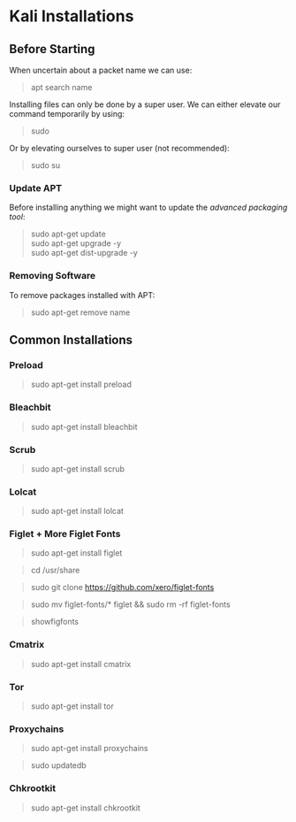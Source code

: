 # Kali Installations

## Before Starting

When uncertain about a packet name we can use:
>apt search name

Installing files can only be done by a super user.
We can either elevate our command temporarily by using:
>sudo

Or by elevating ourselves to super user (not recommended):
>sudo su

### Update APT

Before installing anything we might want to update the *advanced packaging tool*:
>sudo apt-get update  
>sudo apt-get upgrade -y  
>sudo apt-get dist-upgrade -y

### Removing Software

To remove packages installed with APT:
>sudo apt-get remove name


## Common Installations

### Preload

>sudo apt-get install preload

### Bleachbit

>sudo apt-get install bleachbit

### Scrub

>sudo apt-get install scrub 

### Lolcat

>sudo apt-get install lolcat

### Figlet + More Figlet Fonts

>sudo apt-get install figlet

>cd /usr/share

>sudo git clone https://github.com/xero/figlet-fonts

>sudo mv figlet-fonts/* figlet && sudo rm -rf figlet-fonts

>showfigfonts

### Cmatrix

>sudo apt-get install cmatrix

### Tor

>sudo apt-get install tor

### Proxychains

>sudo apt-get install proxychains

>sudo updatedb

### Chkrootkit

>sudo apt-get install chkrootkit

